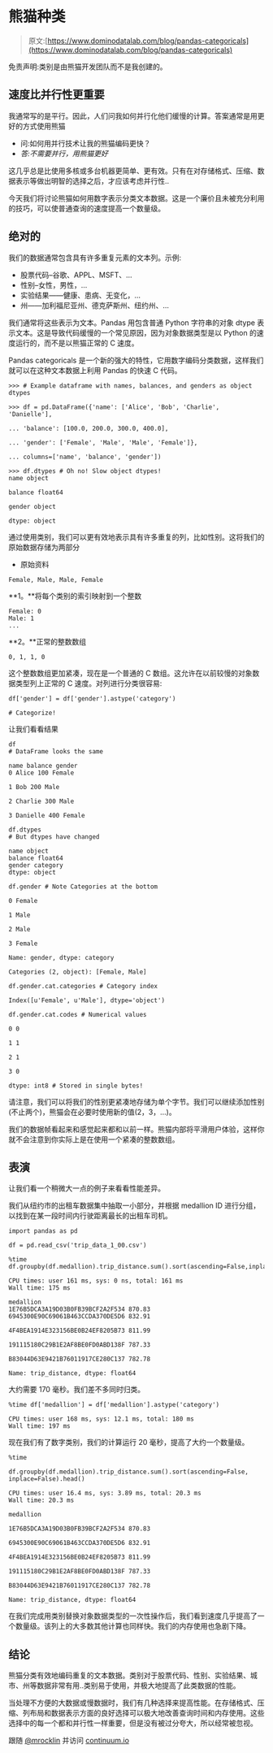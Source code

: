 # 熊猫种类

> 原文:[https://www.dominodatalab.com/blog/pandas-categoricals](https://www.dominodatalab.com/blog/pandas-categoricals)

免责声明:类别是由熊猫开发团队而不是我创建的。

## 速度比并行性更重要

我通常写的是平行。因此，人们问我如何并行化他们缓慢的计算。答案通常是用更好的方式使用熊猫

*   问:如何用并行技术让我的熊猫编码更快？
*   *答:不需要并行，用熊猫更好*

这几乎总是比使用多核或多台机器更简单、更有效。只有在对存储格式、压缩、数据表示等做出明智的选择之后，才应该考虑并行性..

今天我们将讨论熊猫如何用数字表示分类文本数据。这是一个廉价且未被充分利用的技巧，可以使普通查询的速度提高一个数量级。

## 绝对的

我们的数据通常包含具有许多重复元素的文本列。示例:

*   股票代码–谷歌、APPL、MSFT、...
*   性别–女性，男性，...
*   实验结果——健康、患病、无变化，...
*   州——加利福尼亚州、德克萨斯州、纽约州、...

我们通常将这些表示为文本。Pandas 用包含普通 Python 字符串的对象 dtype 表示文本。这是导致代码缓慢的一个常见原因，因为对象数据类型是以 Python 的速度运行的，而不是以熊猫正常的 C 速度。

Pandas categoricals 是一个新的强大的特性，它用数字编码分类数据，这样我们就可以在这种文本数据上利用 Pandas 的快速 C 代码。

```
>>> # Example dataframe with names, balances, and genders as object dtypes

>>> df = pd.DataFrame({'name': ['Alice', 'Bob', 'Charlie', 'Danielle'],

... 'balance': [100.0, 200.0, 300.0, 400.0],

... 'gender': ['Female', 'Male', 'Male', 'Female']},

... columns=['name', 'balance', 'gender'])
```

```
>>> df.dtypes # Oh no! Slow object dtypes!
name object

balance float64

gender object

dtype: object
```

通过使用类别，我们可以更有效地表示具有许多重复的列，比如性别。这将我们的原始数据存储为两部分

*   原始资料

```
Female, Male, Male, Female
```

**1。**将每个类别的索引映射到一个整数

```
Female: 0
Male: 1
...
```

**2。**正常的整数数组

```
0, 1, 1, 0
```

这个整数数组更加紧凑，现在是一个普通的 C 数组。这允许在以前较慢的对象数据类型列上正常的 C 速度。对列进行分类很容易:

```
df['gender'] = df['gender'].astype('category')

# Categorize!
```

让我们看看结果

```
df 
# DataFrame looks the same
```

```
name balance gender
0 Alice 100 Female

1 Bob 200 Male

2 Charlie 300 Male

3 Danielle 400 Female
```

```
df.dtypes 
# But dtypes have changed
```

```
name object
balance float64
gender category
dtype: object
```

```
df.gender # Note Categories at the bottom
```

```
0 Female

1 Male

2 Male

3 Female

Name: gender, dtype: category

Categories (2, object): [Female, Male]
```

```
df.gender.cat.categories # Category index
```

```
Index([u'Female', u'Male'], dtype='object')
```

```
df.gender.cat.codes # Numerical values
```

```
0 0

1 1

2 1

3 0

dtype: int8 # Stored in single bytes!
```

请注意，我们可以将我们的性别更紧凑地存储为单个字节。我们可以继续添加性别(不止两个)，熊猫会在必要时使用新的值(2，3，…)。

我们的数据帧看起来和感觉起来都和以前一样。熊猫内部将平滑用户体验，这样你就不会注意到你实际上是在使用一个紧凑的整数数组。

## 表演

让我们看一个稍微大一点的例子来看看性能差异。

我们从纽约市的出租车数据集中抽取一小部分，并根据 medallion ID 进行分组，以找到在某一段时间内行驶距离最长的出租车司机。

```
import pandas as pd

df = pd.read_csv('trip_data_1_00.csv')

%time 
df.groupby(df.medallion).trip_distance.sum().sort(ascending=False,inplace=False).head()
```

```
CPU times: user 161 ms, sys: 0 ns, total: 161 ms
Wall time: 175 ms
```

```
medallion
1E76B5DCA3A19D03B0FB39BCF2A2F534 870.83
6945300E90C69061B463CCDA370DE5D6 832.91

4F4BEA1914E323156BE0B24EF8205B73 811.99

191115180C29B1E2AF8BE0FD0ABD138F 787.33

B83044D63E9421B76011917CE280C137 782.78

Name: trip_distance, dtype: float64
```

大约需要 170 毫秒。我们差不多同时归类。

```
%time df['medallion'] = df['medallion'].astype('category')
```

```
CPU times: user 168 ms, sys: 12.1 ms, total: 180 ms
Wall time: 197 ms
```

现在我们有了数字类别，我们的计算运行 20 毫秒，提高了大约一个数量级。

```
%time

df.groupby(df.medallion).trip_distance.sum().sort(ascending=False,
inplace=False).head()
```

```
CPU times: user 16.4 ms, sys: 3.89 ms, total: 20.3 ms
Wall time: 20.3 ms
```

```
medallion

1E76B5DCA3A19D03B0FB39BCF2A2F534 870.83

6945300E90C69061B463CCDA370DE5D6 832.91

4F4BEA1914E323156BE0B24EF8205B73 811.99

191115180C29B1E2AF8BE0FD0ABD138F 787.33

B83044D63E9421B76011917CE280C137 782.78

Name: trip_distance, dtype: float64
```

在我们完成用类别替换对象数据类型的一次性操作后，我们看到速度几乎提高了一个数量级。该列上的大多数其他计算也同样快。我们的内存使用也急剧下降。

## 结论

熊猫分类有效地编码重复的文本数据。类别对于股票代码、性别、实验结果、城市、州等数据非常有用..类别易于使用，并极大地提高了此类数据的性能。

当处理不方便的大数据或慢数据时，我们有几种选择来提高性能。在存储格式、压缩、列布局和数据表示方面的良好选择可以极大地改善查询时间和内存使用。这些选择中的每一个都和并行性一样重要，但是没有被过分夸大，所以经常被忽视。

跟随 [@mrocklin](https://twitter.com/mrocklin) 并访问 [continuum.io](http://continuum.io/)